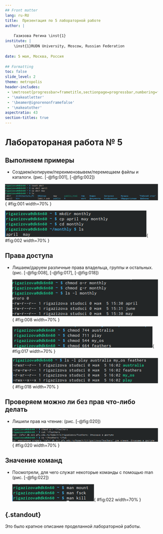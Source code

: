 ```yaml
---
## Front matter
lang: ru-RU
title:  Презентация по 5 лабораторной работе
author: |
	
	Газизова Регина \inst{1}
institute: |
	\inst{1}RUDN University, Moscow, Russian Federation
	
date: 5 мая, Москва, Россия

## Formatting
toc: false
slide_level: 2
theme: metropolis
header-includes: 
 - \metroset{progressbar=frametitle,sectionpage=progressbar,numbering=fraction}
 - '\makeatletter'
 - '\beamer@ignorenonframefalse'
 - '\makeatother'
aspectratio: 43
section-titles: true
---
```


# Лаборатораная работа № 5

## Выполняем примеры 

- Создаем/копируем/переименовывем/перемещаем файлы и каталоги. (рис. [-@fig:001], [-@fig:002]) 
 
 ![1](image/1.png){ #fig:001 width=70% }
 
 ![2](image/2.png){ #fig:002 width=70% }
 
 

## Права доступа

- Лишаем/даруем различные права владельца, группы и остальных.(рис. [-@fig:008], [-@fig:017], [-@fig:018]) 
  
  ![3](image/8.png){ #fig:008 width=70% } 
    
  ![4](image/17.png){ #fig:017 width=70% }
  
  ![5](image/18.png){ #fig:018 width=70% } 
  

## Проверяем можно ли без прав что-либо делать

- Лишили прав на чтение: (рис. [-@fig:020]) 
  
  ![7](image/20.png){ #fig:020 width=70% }

## Значение команд

- Посмотрели, для чего служат некоторые команды с помощью man (рис. [-@fig:022]) 
  
  ![8](image/22.png){ #fig:022 width=70% }
 


## {.standout}

Это было кратное описание проделанной лабораторной работы.
